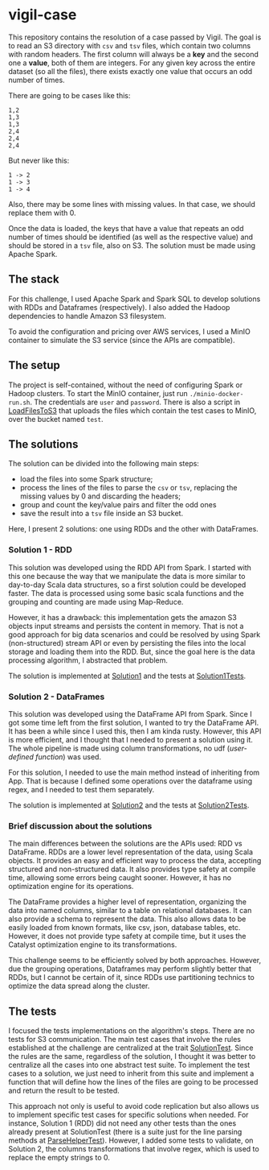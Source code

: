 # vigil-case

This repository contains the resolution of a case passed by Vigil.
The goal is to read an S3 directory with `csv` and `tsv` files, which contain
two columns with random headers. The first column will always be a **key** and
the second one a **value**, both of them are integers.
For any given key across the entire dataset (so all the files), there exists
exactly one value that occurs an odd number of times.

There are going to be cases like this:
```
1,2
1,3
1,3
2,4
2,4
2,4
```

But never like this:
```
1 -> 2
1 -> 3
1 -> 4
```

Also, there may be some lines with missing values. In that case, we should replace them with 0.

Once the data is loaded, the keys that have a value that repeats an odd number of times
should be identified (as well as the respective value) and should be stored in a `tsv` file, also on S3.
The solution must be made using Apache Spark.

## The stack

For this challenge, I used Apache Spark and Spark SQL to develop solutions with
RDDs and Dataframes (respectively). I also added the Hadoop dependencies to handle
Amazon S3 filesystem.

To avoid the configuration and pricing over AWS services, I used a MinIO container
to simulate the S3 service (since the APIs are compatible).

## The setup

The project is self-contained, without the need of configuring Spark or Hadoop clusters.
To start the MinIO container, just run `./minio-docker-run.sh`. The credentials are `user` and `password`.
There is also a script in [LoadFilesToS3](./src/main/scala/LoadFilesToS3.scala) that uploads
the files which contain the test cases to MinIO, over the bucket named `test`.

## The solutions

The solution can be divided into the following main steps:

- load the files into some Spark structure;
- process the lines of the files to parse the `csv` or `tsv`, replacing the
  missing values by 0 and discarding the headers;
- group and count the key/value pairs and filter the odd ones
- save the result into a `tsv` file inside an S3 bucket.

Here, I present 2 solutions: one using RDDs and the other with DataFrames.

### Solution 1 - RDD

This solution was developed using the RDD API from Spark.
I started with this one because the way that we manipulate the data is more
similar to day-to-day Scala data structures, so a first solution could be developed
faster. The data is processed using some basic scala functions and the grouping and
counting are made using Map-Reduce.

However, it has a drawback: this implementation gets the amazon S3 objects input streams
and persists the content in memory. That is not a good approach for big data scenarios and
could be resolved by using Spark (non-structured) stream API or even by persisting the files
into the local storage and loading them into the RDD. But, since the goal here is the data processing algorithm, I abstracted that problem.

The solution is implemented at [Solution1](src/main/scala/Solution1.scala) and the tests at
[Solution1Tests](src/test/scala/Solution1Test.scala).

### Solution 2 - DataFrames
This solution was developed using the DataFrame API from Spark.
Since I got some time left from the first solution, I wanted to try the DataFrame API.
It has been a while since I used this, then I am kinda rusty. However, this API is
more efficient, and I thought that I needed to present a solution using it. The whole pipeline
is made using column transformations, no udf (*user-defined function*) was used.

For this solution, I needed to use the main method instead of inheriting from App.
That is because I defined some operations over the dataframe using regex, and
I needed to test them separately.

The solution is implemented at [Solution2](src/main/scala/Solution2.scala) and the tests at
[Solution2Tests](src/test/scala/Solution2Test.scala).

### Brief discussion about the solutions

The main differences between the solutions are the APIs used: RDD vs DataFrame. RDDs are a lower level
representation of the data, using Scala objects. It provides an easy and efficient way to process the data,
accepting structured and non-structured data. It also provides type safety at compile time, allowing some 
errors being caught sooner. However, it has no optimization engine for its operations.

The DataFrame provides a higher level of representation, organizing the data into named columns, similar to a
table on relational databases. It can also provide a schema to represent the data. This also allows data to be
easily loaded from known formats, like csv, json, database tables, etc. However, it does not provide type safety
at compile time, but it uses the Catalyst optimization engine to its transformations.

This challenge seems to be efficiently solved by both approaches. However, due the grouping operations, Dataframes
may perform slightly better that RDDs, but I cannot be certain of it, since RDDs use partitioning technics to
optimize the data spread along the cluster.

## The tests

I focused the tests implementations on the algorithm's steps. There are no tests for S3 communication.
The main test cases that involve the rules established at the challenge are centralized at the trait
[SolutionTest](src/test/scala/SolutionTest.scala). Since the rules are the same, regardless of the solution,
I thought it was better to centralize all the cases into one abstract test suite. To implement the test
cases to a solution, we just need to inherit from this suite and implement a function that will define how the lines of the files are going to be processed and return the result to be tested.

This approach not only is useful to avoid code replication but also allows us to implement specific test
cases for specific solutions when needed. For instance, Solution 1 (RDD) did not need any other tests
than the ones already present at SolutionTest (there is a suite just for the line parsing methods at
[ParseHelperTest](src/test/scala/utils/ParseHelperTest.scala)). However, I added some tests to validate, on Solution 2,
the columns transformations that involve regex, which is used to replace the empty strings to 0.
